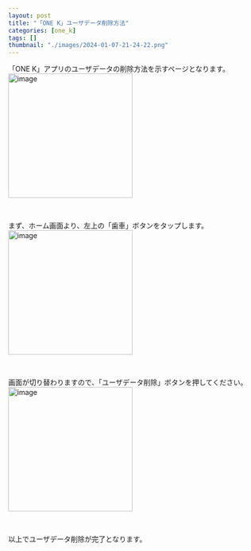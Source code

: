 ```yaml
---
layout: post
title: "「ONE K」ユーザデータ削除方法"
categories: [one_k]
tags: []
thumbnail: "./images/2024-01-07-21-24-22.png"
---
```


「ONE K」アプリのユーザデータの削除方法を示すページとなります。  
<img src="{{ './images/2024-01-07-21-24-22.png' }}" alt="image" width="250" class="center-image"/>

<br>

まず、ホーム画面より、左上の「歯車」ボタンをタップします。  
<img src="{{ './images/2024-01-07-21-26-53.png' }}" alt="image" width="250" class="center-image"/>

<br>

画面が切り替わりますので、「ユーザデータ削除」ボタンを押してください。  
<img src="{{ './images/2024-02-07-20-56-59.png' }}" alt="image" width="250" class="center-image"/>

<br>

以上でユーザデータ削除が完了となります。  
  
